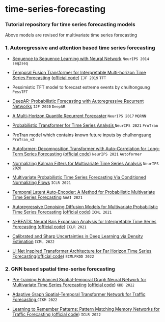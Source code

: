 # time-series-forecasting

### Tutorial repository for time series forecasting models

Above models are revised for multivariate time series forecasting 

### 1. Autoregressive and attention based time series forecasting

- [Sequence to Sequence Learning with Neural Network](https://arxiv.org/abs/1409.3215) `NeurIPS 2014` `seq2seq`

- [Temporal Fusion Transformer for Interpretable Multi-horizon Time Series Forecasting](https://arxiv.org/pdf/1912.09363.pdf) ([official code](https://github.com/google-research/google-research/tree/master/tft))  `IJF 2019` `TFT`

- Pessimistic TFT model to forecast extreme events by chulhongsung `PessTFT`

- [DeepAR: Probabilistic Forecasting with Autoregressive Recurrent Networks](https://arxiv.org/pdf/1704.04110.pdf) `IJF 2020` `DeepAR`

- [A Multi-Horizon Quantile Recurrent Forecaster](https://arxiv.org/pdf/1711.11053.pdf) `NeurIPS 2017` `MQRNN`

- [Probabilistic Transformer for Time Series Analysis ](https://proceedings.neurips.cc/paper/2021/file/c68bd9055776bf38d8fc43c0ed283678-Paper.pdf) `NeurIPS 2021` `ProTran`

- ProTran model which contains known future inputs by chulhongsung `ProTran_v2`

- [Autoformer: Decomposition Transformer with Auto-Correlation for Long-Term Series Forecasting](https://arxiv.org/pdf/2106.13008.pdf) ([official code](https://github.com/thuml/Autoformer)) `NeurIPS 2021` `Autoformer`

- [Normalizing Kalman Filters for Multivariate Time Series Analysis](https://proceedings.neurips.cc/paper/2020/file/1f47cef5e38c952f94c5d61726027439-Supplemental.pdf) `NeurIPS 2020`

- [Multivariate Probabilistic Time Series Forecasting Via Conditioned Normalizing Flows](https://arxiv.org/pdf/2002.06103.pdf) `ICLR 2021`

- [Temporal Latent Auto-Encoder: A Method for Probabilistic Multivariate Time Series Forecasting](https://arxiv.org/pdf/2101.10460.pdf) `AAAI 2021` 

- [Autoregressive Denoising Diffusion Models for Multivariate Probabilistic Time Series Forecasting](https://arxiv.org/pdf/2101.12072.pdf) ([official code](https://github.com/zalandoresearch/pytorch-ts/tree/master/pts/model/time_grad)) `ICML 2021`

- [N-BEATS: Neural Bais Expansion Analysis for Interpretable Time Series Forecasting ](https://arxiv.org/pdf/1905.10437.pdf) ([official code](https://github.com/ServiceNow/N-BEATS)) `ICLR 2021`

- [Calibrated and Sharp Uncertainties in Deep Learning via Density Estimation](https://arxiv.org/pdf/2112.07184.pdf) `ICML 2022`

- [U-Net Inspired Transformer Architecture for Far Horizon Time Series Forecasting](https://2022.ecmlpkdd.org/wp-content/uploads/2022/09/sub_943.pdf)([official code](https://github.com/18kiran12/Yformer-Time-Series-Forecasting)) `ECMLPKDD 2022`


### 2. GNN based spatial time-serise forecasting

- [Pre-training Enhanced Spatial-temporal Graph Neural Network for Multivariate Time Series Forecasting](https://arxiv.org/pdf/2206.09113.pdf) ([official code](https://github.com/zezhishao/STEP)) `KDD 2022`

- [Adaptive Graph Spatial-Temporal Transformer Network for Traffic Forecasting ](https://dl.acm.org/doi/pdf/10.1145/3511808.3557540) `CIKM 2022`

- [Learning to Remember Patterns: Pattern Matching Memory Networks for Traffic Forecasting ](https://arxiv.org/pdf/2110.10380.pdf) ([official code](https://github.com/HyunWookL/PM-MemNet)) `ICLR 2022`
